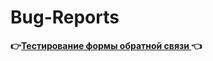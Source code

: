 # **Bug-Reports** 

**:point_right:[Тестирование формы обратной  связи ](https://github.com/ViacheslavQApro/Bug-Reports/blob/master/PDF/Bug-Report.pdf):point_left:**